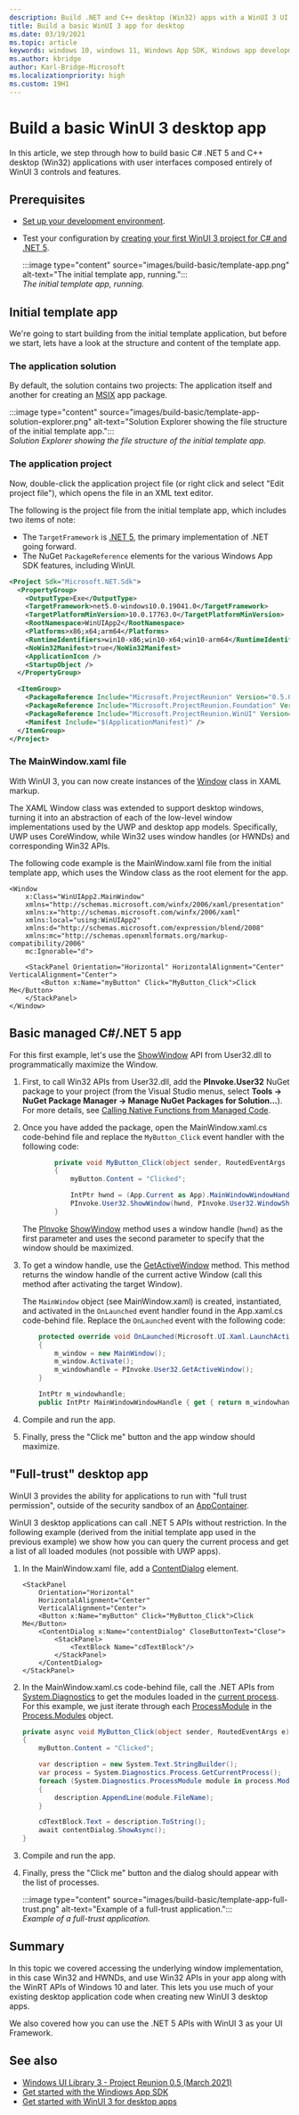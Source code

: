 ```yaml
---
description: Build .NET and C++ desktop (Win32) apps with a WinUI 3 UI.
title: Build a basic WinUI 3 app for desktop
ms.date: 03/19/2021
ms.topic: article
keywords: windows 10, windows 11, Windows App SDK, Windows app development platform, desktop development, win32, WinRT, uwp, toolkit sdk, winui, Windows UI Library
ms.author: kbridge
author: Karl-Bridge-Microsoft
ms.localizationpriority: high
ms.custom: 19H1
---
```


# Build a basic WinUI 3 desktop app

In this article, we step through how to build basic C# .NET 5 and C++ desktop (Win32) applications with user interfaces composed entirely of WinUI 3 controls and features.

## Prerequisites

- [Set up your development environment](../../windows-app-sdk/set-up-your-development-environment.md).
- Test your configuration by [creating your first WinUI 3 project for C# and .NET 5](create-your-first-winui3-app.md).

    :::image type="content" source="images/build-basic/template-app.png" alt-text="The initial template app, running.":::<br/>
    *The initial template app, running.*

## Initial template app

We're going to start building from the initial template application, but before we start, lets have a look at the structure and content of the template app.

### The application solution

By default, the solution contains two projects: The application itself and another for creating an [MSIX](/windows/msix) app package.

:::image type="content" source="images/build-basic/template-app-solution-explorer.png" alt-text="Solution Explorer showing the file structure of the initial template app.":::<br/>
*Solution Explorer showing the file structure of the initial template app.*

### The application project

Now, double-click the application project file (or right click and select "Edit project file"), which opens the file in an XML text editor.

The following is the project file from the initial template app, which includes two items of note:

- The `TargetFramework` is [.NET 5](/dotnet/core/dotnet-five), the primary implementation of .NET going forward.
- The NuGet `PackageReference` elements for the various Windows App SDK features, including WinUI.

```xml
<Project Sdk="Microsoft.NET.Sdk">
  <PropertyGroup>
    <OutputType>Exe</OutputType>
    <TargetFramework>net5.0-windows10.0.19041.0</TargetFramework>
    <TargetPlatformMinVersion>10.0.17763.0</TargetPlatformMinVersion>
    <RootNamespace>WinUIApp2</RootNamespace>
    <Platforms>x86;x64;arm64</Platforms>
    <RuntimeIdentifiers>win10-x86;win10-x64;win10-arm64</RuntimeIdentifiers>
    <NoWin32Manifest>true</NoWin32Manifest>
    <ApplicationIcon />
    <StartupObject />
  </PropertyGroup>

  <ItemGroup>
    <PackageReference Include="Microsoft.ProjectReunion" Version="0.5.0-prerelease" />
    <PackageReference Include="Microsoft.ProjectReunion.Foundation" Version="0.5.0-prerelease" />
    <PackageReference Include="Microsoft.ProjectReunion.WinUI" Version="0.5.0-prerelease" />
    <Manifest Include="$(ApplicationManifest)" />
  </ItemGroup>
</Project>
```

### The MainWindow.xaml file

With WinUI 3, you can now create instances of the [Window](/windows/winui/api/microsoft.ui.xaml.window) class in XAML markup.

The XAML Window class was extended to support desktop windows, turning it into an abstraction of each of the low-level window implementations used by the UWP and desktop app models. Specifically, UWP uses CoreWindow, while Win32 uses window handles (or HWNDs) and corresponding Win32 APIs.

The following code example is the MainWindow.xaml file from the initial template app, which uses the Window class as the root element for the app.

```xaml
<Window
    x:Class="WinUIApp2.MainWindow"
    xmlns="http://schemas.microsoft.com/winfx/2006/xaml/presentation"
    xmlns:x="http://schemas.microsoft.com/winfx/2006/xaml"
    xmlns:local="using:WinUIApp2"
    xmlns:d="http://schemas.microsoft.com/expression/blend/2008"
    xmlns:mc="http://schemas.openxmlformats.org/markup-compatibility/2006"
    mc:Ignorable="d">

    <StackPanel Orientation="Horizontal" HorizontalAlignment="Center" VerticalAlignment="Center">
        <Button x:Name="myButton" Click="MyButton_Click">Click Me</Button>
    </StackPanel>
</Window>
```

## Basic managed C#/.NET 5 app

For this first example, let's use the [ShowWindow](/windows/win32/api/winuser/nf-winuser-showwindow) API from User32.dll to programmatically maximize the Window.

1. First, to call Win32 APIs from User32.dll, add the **PInvoke.User32** NuGet package to your project (from the Visual Studio menus, select **Tools -> NuGet Package Manager -> Manage NuGet Packages for Solution...**). For more details, see [Calling Native Functions from Managed Code](/cpp/dotnet/calling-native-functions-from-managed-code).
1. Once you have added the package, open the MainWindow.xaml.cs code-behind file and replace the `MyButton_Click` event handler with the following code:

    ```csharp
            private void MyButton_Click(object sender, RoutedEventArgs e)
            {
                myButton.Content = "Clicked";
    
                IntPtr hwnd = (App.Current as App).MainWindowWindowHandle;
                PInvoke.User32.ShowWindow(hwnd, PInvoke.User32.WindowShowStyle.SW_MAXIMIZE);
            }
    ```

    The [PInvoke](/dotnet/standard/native-interop/pinvoke) [ShowWindow](/windows/win32/api/winuser/nf-winuser-showwindow) method uses a window handle (`hwnd`) as the first parameter and uses the second parameter to specify that the window should be maximized. 

1. To get a window handle, use the [GetActiveWindow](/windows/win32/api/winuser/nf-winuser-getactivewindow) method. This method returns the window handle of the current active Window (call this method after activating the target Window).

    The `MainWindow` object (see MainWindow.xaml) is created, instantiated, and activated in the `OnLaunched` event handler found in the App.xaml.cs code-behind file. Replace the `OnLaunched` event with the following code:

    ```csharp
        protected override void OnLaunched(Microsoft.UI.Xaml.LaunchActivatedEventArgs args)
        {
            m_window = new MainWindow();
            m_window.Activate();
            m_windowhandle = PInvoke.User32.GetActiveWindow();
        }

        IntPtr m_windowhandle;
        public IntPtr MainWindowWindowHandle { get { return m_windowhandle; } }
    ```

1. Compile and run the app.
1. Finally, press the "Click me" button and the app window should maximize.

## "Full-trust" desktop app

WinUI 3 provides the ability for applications to run with "full trust permission", outside of the security sandbox of an [AppContainer](/windows/win32/secauthz/appcontainer-for-legacy-applications-).

WinUI 3 desktop applications can call .NET 5 APIs without restriction. In the following example (derived from the initial template app used in the previous example) we show how you can query the current process and get a list of all loaded modules (not possible with UWP apps).

1. In the MainWindow.xaml file, add a [ContentDialog](/windows/winui/api/microsoft.ui.xaml.controls.contentdialog) element.

    ```xaml
    <StackPanel 
        Orientation="Horizontal" 
        HorizontalAlignment="Center" 
        VerticalAlignment="Center">
        <Button x:Name="myButton" Click="MyButton_Click">Click Me</Button>
        <ContentDialog x:Name="contentDialog" CloseButtonText="Close">
            <StackPanel>
                <TextBlock Name="cdTextBlock"/>
            </StackPanel>
        </ContentDialog>
    </StackPanel>
    ```

1. In the MainWindow.xaml.cs code-behind file, call the .NET APIs from [System.Diagnostics](/dotnet/api/system.diagnostics) to get the modules loaded in the [current process](/dotnet/api/system.diagnostics.process.getcurrentprocess). For this example, we just iterate through each [ProcessModule](/dotnet/api/system.diagnostics.processmodule) in the [Process.Modules](/dotnet/api/system.diagnostics.process.modules) object.

    ```csharp
    private async void MyButton_Click(object sender, RoutedEventArgs e)
    {
        myButton.Content = "Clicked";

        var description = new System.Text.StringBuilder();
        var process = System.Diagnostics.Process.GetCurrentProcess();
        foreach (System.Diagnostics.ProcessModule module in process.Modules)
        {
            description.AppendLine(module.FileName);
        }

        cdTextBlock.Text = description.ToString();
        await contentDialog.ShowAsync();
    }
    ```
1. Compile and run the app.
1. Finally, press the "Click me" button and the dialog should appear with the list of processes.

    :::image type="content" source="images/build-basic/template-app-full-trust.png" alt-text="Example of a full-trust application.":::<br/>*Example of a full-trust application.*

## Summary

In this topic we covered accessing the underlying window implementation, in this case Win32 and HWNDs, and use Win32 APIs in your app along with the WinRT APIs of Windows 10 and later. This lets you use much of your existing desktop application code when creating new WinUI 3 desktop apps.

We also covered how you can use the .NET 5 APIs with WinUI 3 as your UI Framework.

## See also

- [Windows UI Library 3 - Project Reunion 0.5 (March 2021)](index.md)
- [Get started with the Windiows App SDK](../../windows-app-sdk/get-started.md)
- [Get started with WinUI 3 for desktop apps](./create-your-first-winui3-app.md)